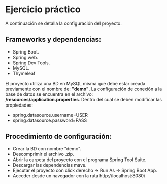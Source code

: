 # Ejercicio práctico

A continuación se detalla la configuración del proyecto.

## Frameworks y dependencias:

* Spring Boot.
* Spring web.
* Spring Dev Tools.
* MySQL.
* Thymeleaf

El proyecto utiliza una BD en MySQL misma que debe estar creada previamente con el nombre de: **"demo"**. La configuración de conexión a la base de datos se encuentra en el archivo: **/resources/application.properties**. Dentro del cual se deben modificar las propiedades:

* spring.datasource.username=USER
* spring.datasource.password=PASS

## Procedimiento de configuración:

* Crear la BD con nombre "demo".
* Descomprimir el archivo .zip.
* Abrir la carpeta del proyecto con el programa Spring Tool Suite.
* Descargar las dependencias mave.
* Ejecutar el proyecto con click derecho -> Run As -> Spring Boot App.
* Acceder desde un navegador con la ruta  http://localhost:8080/
